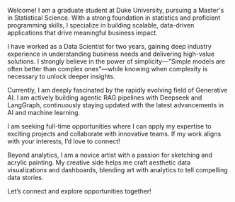 Welcome! I am a graduate student at Duke University, pursuing a Master's in Statistical Science. With a strong foundation in statistics and proficient programming skills, I specialize in building scalable, data-driven applications that drive meaningful business impact.

I have worked as a Data Scientist for two years, gaining deep industry experience in understanding business needs and delivering high-value solutions. I strongly believe in the power of simplicity—"Simple models are often better than complex ones"—while knowing when complexity is necessary to unlock deeper insights.

Currently, I am deeply fascinated by the rapidly evolving field of Generative AI. I am actively building agentic RAG pipelines with Deepseek and LangGraph, continuously staying updated with the latest advancements in AI and machine learning.

I am seeking full-time opportunities where I can apply my expertise to exciting projects and collaborate with innovative teams. If my work aligns with your interests, I’d love to connect!

Beyond analytics, I am a novice artist with a passion for sketching and acrylic painting. My creative side helps me craft aesthetic data visualizations and dashboards, blending art with analytics to tell compelling data stories.

Let’s connect and explore opportunities together!
